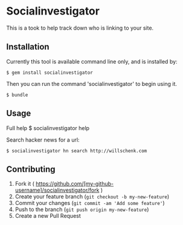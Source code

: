# Socialinvestigator

This is a took to help track down who is linking to your site.

## Installation

Currently this tool is available command line only, and is installed by:

    $ gem install socialinvestigator

Then you can run the command 'socialinvestigator' to begin using it.

    $ bundle

## Usage

Full help
    $ socialinvestigator help

Search hacker news for a url:

    $ socialinvestigator hn search http://willschenk.com
## Contributing

1. Fork it ( https://github.com/[my-github-username]/socialinvestigator/fork )
2. Create your feature branch (`git checkout -b my-new-feature`)
3. Commit your changes (`git commit -am 'Add some feature'`)
4. Push to the branch (`git push origin my-new-feature`)
5. Create a new Pull Request
